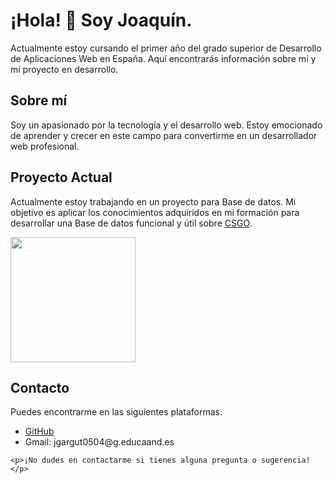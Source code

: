 <body>
  <div class="container">
    <h1>¡Hola! 👋 Soy Joaquín.</h1>
    <p>Actualmente estoy cursando el primer año del grado superior de Desarrollo de Aplicaciones Web en España. Aquí encontrarás información sobre mí y mi proyecto en desarrollo.</p>
    <h2>Sobre mí</h2>
    <p>Soy un apasionado por la tecnología y el desarrollo web. Estoy emocionado de aprender y crecer en este campo para convertirme en un desarrollador web profesional.</p>
    <h2>Proyecto Actual</h2>
    <p>Actualmente estoy trabajando en un proyecto para Base de datos. Mi objetivo es aplicar los conocimientos adquiridos en mi formación para desarrollar una Base de datos funcional y útil sobre <a href="https://github.com/magugolenc/Proyecto-Base-de-datos">CSGO</a>.</p>
    <a href="https://store.steampowered.com/app/730/CounterStrike_2/"><img src="https://repository-images.githubusercontent.com/20169581/3fbcf480-71c7-11ea-8d8d-5be3b385641d" height=200px></a> 
    <h2>Contacto</h2>
    <p>Puedes encontrarme en las siguientes plataformas:</p>
    <ul>
      <li><a href="https://github.com/magugolenc">GitHub</a></li>
      <li>Gmail: jgargut0504@g.educaand.es</li>
    </ul>
    
    <p>¡No dudes en contactarme si tienes alguna pregunta o sugerencia!</p>
  </div>
</body>
</html>
